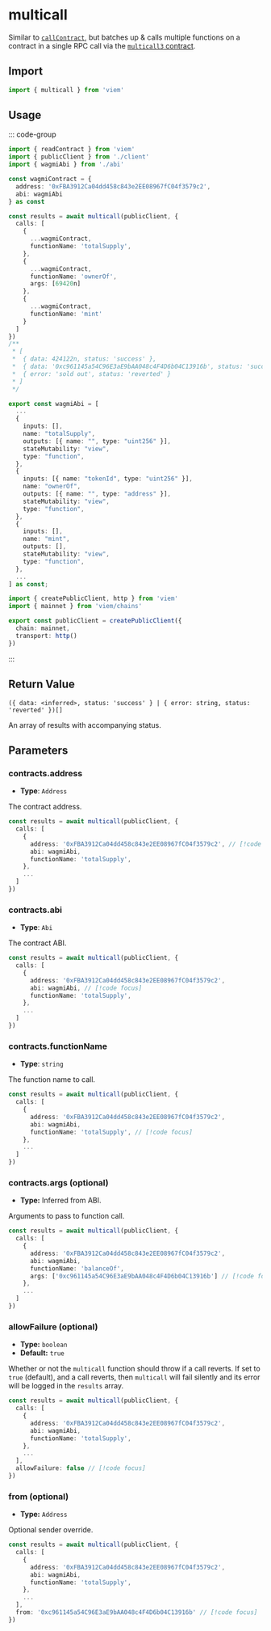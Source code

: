 # multicall

Similar to [`callContract`](/docs/contract/callContract), but batches up & calls multiple functions on a contract in a single RPC call via the [`multicall3` contract](https://github.com/mds1/multicall). 

## Import

```ts
import { multicall } from 'viem'
```

## Usage

::: code-group

```ts [example.ts]
import { readContract } from 'viem'
import { publicClient } from './client'
import { wagmiAbi } from './abi'

const wagmiContract = {
  address: '0xFBA3912Ca04dd458c843e2EE08967fC04f3579c2',
  abi: wagmiAbi
} as const

const results = await multicall(publicClient, {
  calls: [
    {
      ...wagmiContract,
      functionName: 'totalSupply',
    },
    {
      ...wagmiContract,
      functionName: 'ownerOf',
      args: [69420n]
    },
    {
      ...wagmiContract,
      functionName: 'mint'
    }
  ]
})
/**
 * [
 *  { data: 424122n, status: 'success' },
 *  { data: '0xc961145a54C96E3aE9bAA048c4F4D6b04C13916b', status: 'success' },
 *  { error: 'sold out', status: 'reverted' }
 * ]
 */
```

```ts [abi.ts]
export const wagmiAbi = [
  ...
  {
    inputs: [],
    name: "totalSupply",
    outputs: [{ name: "", type: "uint256" }],
    stateMutability: "view",
    type: "function",
  },
  {
    inputs: [{ name: "tokenId", type: "uint256" }],
    name: "ownerOf",
    outputs: [{ name: "", type: "address" }],
    stateMutability: "view",
    type: "function",
  },
  {
    inputs: [],
    name: "mint",
    outputs: [],
    stateMutability: "view",
    type: "function",
  },
  ...
] as const;
```

```ts [client.ts]
import { createPublicClient, http } from 'viem'
import { mainnet } from 'viem/chains'

export const publicClient = createPublicClient({
  chain: mainnet,
  transport: http()
})
```

:::

## Return Value

`({ data: <inferred>, status: 'success' } | { error: string, status: 'reverted' })[]`

An array of results with accompanying status.

## Parameters

### contracts.address

- **Type**: `Address`

The contract address.

```ts
const results = await multicall(publicClient, {
  calls: [
    {
      address: '0xFBA3912Ca04dd458c843e2EE08967fC04f3579c2', // [!code focus]
      abi: wagmiAbi,
      functionName: 'totalSupply',
    },
    ...
  ]
})
```

### contracts.abi

- **Type**: `Abi`

The contract ABI.

```ts
const results = await multicall(publicClient, {
  calls: [
    {
      address: '0xFBA3912Ca04dd458c843e2EE08967fC04f3579c2',
      abi: wagmiAbi, // [!code focus]
      functionName: 'totalSupply',
    },
    ...
  ]
})
```

### contracts.functionName

- **Type**: `string`

The function name to call.

```ts
const results = await multicall(publicClient, {
  calls: [
    {
      address: '0xFBA3912Ca04dd458c843e2EE08967fC04f3579c2',
      abi: wagmiAbi,
      functionName: 'totalSupply', // [!code focus]
    },
    ...
  ]
})
```

### contracts.args (optional)

- **Type:** Inferred from ABI.

Arguments to pass to function call.

```ts
const results = await multicall(publicClient, {
  calls: [
    {
      address: '0xFBA3912Ca04dd458c843e2EE08967fC04f3579c2',
      abi: wagmiAbi,
      functionName: 'balanceOf',
      args: ['0xc961145a54C96E3aE9bAA048c4F4D6b04C13916b'] // [!code focus]
    },
    ...
  ]
})
```

### allowFailure (optional)

- **Type:** `boolean`
- **Default:** `true`

Whether or not the `multicall` function should throw if a call reverts. If set to `true` (default), and a call reverts, then `multicall` will fail silently and its error will be logged in the `results` array.

```ts
const results = await multicall(publicClient, {
  calls: [
    {
      address: '0xFBA3912Ca04dd458c843e2EE08967fC04f3579c2',
      abi: wagmiAbi,
      functionName: 'totalSupply',
    },
    ...
  ],
  allowFailure: false // [!code focus]
})
```

### from (optional)

- **Type:** `Address`

Optional sender override.

```ts
const results = await multicall(publicClient, {
  calls: [
    {
      address: '0xFBA3912Ca04dd458c843e2EE08967fC04f3579c2',
      abi: wagmiAbi,
      functionName: 'totalSupply',
    },
    ...
  ],
  from: '0xc961145a54C96E3aE9bAA048c4F4D6b04C13916b' // [!code focus]
})
```
